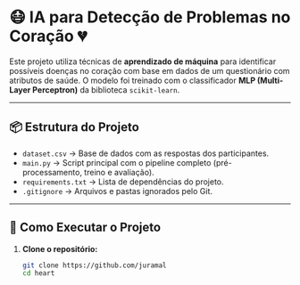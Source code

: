 # 😷 IA para Detecção de Problemas no Coração 💔

Este projeto utiliza técnicas de **aprendizado de máquina** para identificar possíveis doenças no coração com base em dados de um questionário com atributos de saúde. O modelo foi treinado com o classificador **MLP (Multi-Layer Perceptron)** da biblioteca `scikit-learn`.

---

## 📦 Estrutura do Projeto

- `dataset.csv` → Base de dados com as respostas dos participantes.  
- `main.py` → Script principal com o pipeline completo (pré-processamento, treino e avaliação).  
- `requirements.txt` → Lista de dependências do projeto.  
- `.gitignore` → Arquivos e pastas ignorados pelo Git.  

---

## 🚀 Como Executar o Projeto

1. **Clone o repositório:**
   ```bash
   git clone https://github.com/juramal
   cd heart

